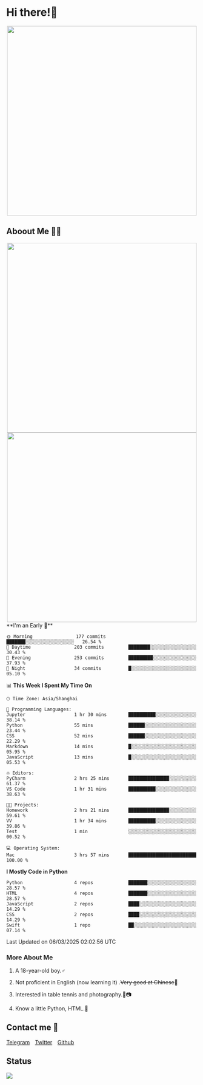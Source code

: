 # Hi there!🎉

<div align=center><img src="https://count.getloli.com/get/@Cicada000?theme=moebooru" width=500px></div>

## Aboout Me 👀💦

<div align=center>
<img src="https://github-readme-stats.vercel.app/api?username=Cicada000&show_icons=true&theme=tokyonight" width=500px>
<br>
<img src="https://github-readme-stats.vercel.app/api/top-langs/?username=Cicada000&show_icons=true&theme=tokyonight&layout=compact" width=500px>
</div>
<!--START_SECTION:waka-->
**I'm an Early 🐤** 

```text
🌞 Morning                177 commits         ███████░░░░░░░░░░░░░░░░░░   26.54 % 
🌆 Daytime                203 commits         ████████░░░░░░░░░░░░░░░░░   30.43 % 
🌃 Evening                253 commits         █████████░░░░░░░░░░░░░░░░   37.93 % 
🌙 Night                  34 commits          █░░░░░░░░░░░░░░░░░░░░░░░░   05.10 % 
```


📊 **This Week I Spent My Time On** 

```text
🕑︎ Time Zone: Asia/Shanghai

💬 Programming Languages: 
Jupyter                  1 hr 30 mins        ██████████░░░░░░░░░░░░░░░   38.14 % 
Python                   55 mins             ██████░░░░░░░░░░░░░░░░░░░   23.44 % 
CSS                      52 mins             ██████░░░░░░░░░░░░░░░░░░░   22.29 % 
Markdown                 14 mins             █░░░░░░░░░░░░░░░░░░░░░░░░   05.95 % 
JavaScript               13 mins             █░░░░░░░░░░░░░░░░░░░░░░░░   05.53 % 

🔥 Editors: 
PyCharm                  2 hrs 25 mins       ███████████████░░░░░░░░░░   61.37 % 
VS Code                  1 hr 31 mins        ██████████░░░░░░░░░░░░░░░   38.63 % 

🐱‍💻 Projects: 
Homework                 2 hrs 21 mins       ███████████████░░░░░░░░░░   59.61 % 
VV                       1 hr 34 mins        ██████████░░░░░░░░░░░░░░░   39.86 % 
Test                     1 min               ░░░░░░░░░░░░░░░░░░░░░░░░░   00.52 % 

💻 Operating System: 
Mac                      3 hrs 57 mins       █████████████████████████   100.00 % 
```

**I Mostly Code in Python** 

```text
Python                   4 repos             ███████░░░░░░░░░░░░░░░░░░   28.57 % 
HTML                     4 repos             ███████░░░░░░░░░░░░░░░░░░   28.57 % 
JavaScript               2 repos             ████░░░░░░░░░░░░░░░░░░░░░   14.29 % 
CSS                      2 repos             ████░░░░░░░░░░░░░░░░░░░░░   14.29 % 
Swift                    1 repo              ██░░░░░░░░░░░░░░░░░░░░░░░   07.14 % 
```




 Last Updated on 06/03/2025 02:02:56 UTC
<!--END_SECTION:waka-->

### More About Me

1. A 18-year-old boy.♂

2. Not proficient in English (now learning it) .~~Very good at Chinese~~🤣

3. Interested in table tennis and photography.🏓📷

4. Know a little Python, HTML.🐍


## Contact me 💬

[Telegram](https://t.me/CicadaLYW)&emsp;[Twitter](https://twitter.com/Cicada0001)&emsp;[Github](https://github.com/Cicada000)

## Status
<img src="https://weather-icon.journeyad.repl.co/@hangzhou?v=1" align="left">







